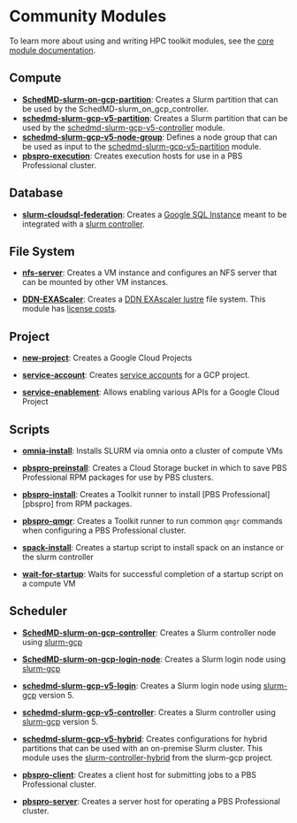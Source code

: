 # Community Modules

To learn more about using and writing HPC toolkit modules, see the [core
module documentation](../../modules/README.md).

## Compute

* [**SchedMD-slurm-on-gcp-partition**](compute/SchedMD-slurm-on-gcp-partition/README.md):
  Creates a Slurm partition that can be used by the
  SchedMD-slurm_on_gcp_controller.
* [**schedmd-slurm-gcp-v5-partition**](compute/schedmd-slurm-gcp-v5-partition/README.md):
  Creates a Slurm partition that can be used by the
  [schedmd-slurm-gcp-v5-controller] module.
* [**schedmd-slurm-gcp-v5-node-group**](compute/schedmd-slurm-gcp-v5-node-group/README.md):
  Defines a node group that can be used as input to the
  [schedmd-slurm-gcp-v5-partition] module.
* [**pbspro-execution**](compute/pbspro-execution/README.md):
  Creates execution hosts for use in a PBS Professional cluster.

[schedmd-slurm-gcp-v5-controller]: scheduler/schedmd-slurm-gcp-v5-controller/README.md
[schedmd-slurm-gcp-v5-partition]: compute/schedmd-slurm-gcp-v5-partition/README.md

## Database

*
  [**slurm-cloudsql-federation**](database/slurm-cloudsql-federation/README.md):
  Creates a [Google SQL Instance](https://cloud.google.com/sql/) meant to be
  integrated with a
  [slurm controller](./third-pary/scheduler/SchedMD-slurm-on-gcp-controller/README.md).

## File System

* [**nfs-server**](file-system/nfs-server/README.md): Creates a VM instance and
  configures an NFS server that can be mounted by other VM instances.

* [**DDN-EXAScaler**](third-party/file-system/DDN-EXAScaler/README.md): Creates
  a [DDN EXAscaler lustre](<https://www.ddn.com/partners/google-cloud-platform/>)
  file system. This module has
  [license costs](https://console.developers.google.com/marketplace/product/ddnstorage/exascaler-cloud).

## Project

* [**new-project**](project/new-project/README.md): Creates a Google Cloud Projects

* [**service-account**](project/service-account/README.md): Creates [service
  accounts](https://cloud.google.com/iam/docs/service-accounts) for a GCP project.

* [**service-enablement**](project/service-enablement/README.md): Allows
  enabling various APIs for a Google Cloud Project

## Scripts

* [**omnia-install**](scripts/omnia-install/README.md): Installs SLURM via omnia
  onto a cluster of compute VMs

* [**pbspro-preinstall**](scripts/pbspro-preinstall/README.md): Creates a
  Cloud Storage bucket in which to save PBS Professional RPM packages for use
  by PBS clusters.

* [**pbspro-install**](scripts/pbspro-install/README.md): Creates a
  Toolkit runner to install [PBS Professional][pbspro] from RPM packages.

* [**pbspro-qmgr**](scripts/pbspro-qmgr/README.md): Creates a
  Toolkit runner to run common `qmgr` commands when configuring a PBS
  Professional cluster.

* [**spack-install**](scripts/spack-install/README.md): Creates a startup script
  to install spack on an instance or the slurm controller

* [**wait-for-startup**](scripts/wait-for-startup/README.md): Waits for
  successful completion of a startup script on a compute VM

## Scheduler

* [**SchedMD-slurm-on-gcp-controller**](scheduler/SchedMD-slurm-on-gcp-controller/README.md):
  Creates a Slurm controller node using
  [slurm-gcp](https://github.com/SchedMD/slurm-gcp/tree/master/tf/modules/controller)

* [**SchedMD-slurm-on-gcp-login-node**](scheduler/SchedMD-slurm-on-gcp-login-node/README.md):
  Creates a Slurm login node using
  [slurm-gcp](https://github.com/SchedMD/slurm-gcp/tree/master/tf/modules/login)

* [**schedmd-slurm-gcp-v5-login**](scheduler/schedmd-slurm-gcp-v5-login/README.md):
  Creates a Slurm login node using [slurm-gcp] version 5.

* [**schedmd-slurm-gcp-v5-controller**](scheduler/schedmd-slurm-gcp-v5-controller/README.md):
  Creates a Slurm controller using [slurm-gcp] version 5.

* [**schedmd-slurm-gcp-v5-hybrid**](scheduler/schedmd-slurm-gcp-v5-hybrid/README.md):
  Creates configurations for hybrid partitions that can be used with an
  on-premise Slurm cluster. This module uses the
  [slurm-controller-hybrid](https://github.com/SchedMD/slurm-gcp/tree/v5.1.0/terraform/slurm_cluster/modules/slurm_controller_hybrid)
  from the slurm-gcp project.

* [**pbspro-client**](scheduler/pbspro-client/README.md):
  Creates a client host for submitting jobs to a PBS Professional cluster.

* [**pbspro-server**](scheduler/pbspro-server/README.md):
  Creates a server host for operating a PBS Professional cluster.

[slurm-gcp]: https://github.com/SchedMD/slurm-gcp/tree/v5.1.0
